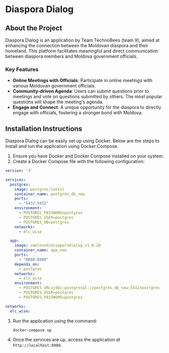 # Diaspora Dialog

## About the Project

Diaspora Dialog is an application by Team TechnoBees (team 9), aimed at enhancing the connection between the Moldovan diaspora and their homeland. This platform facilitates meaningful and direct communication between diaspora members and Moldova government officials.

### Key Features

- **Online Meetings with Officials**: Participate in online meetings with various Moldovan government officials.
- **Community-driven Agenda**: Users can submit questions prior to meetings and vote on questions submitted by others. The most popular questions will shape the meeting's agenda.
- **Engage and Connect**: A unique opportunity for the diaspora to directly engage with officials, fostering a stronger bond with Moldova.

## Installation Instructions

Diaspora Dialog can be easily set up using Docker. Below are the steps to install and run the application using Docker Compose.

1. Ensure you have Docker and Docker Compose installed on your system.
2. Create a Docker Compose file with the following configuration:

```yaml
version: '3'

services:
  postgres:
    image: postgres:latest
    container_name: postgres_db_new
    ports:
      - "5432:5432"
    environment:
      - POSTGRES_PASSWORD=postgres
      - POSTGRES_USER=postgres
      - POSTGRES_DB=postgres
    networks:
      - elc_wise

  app:
    image: smeloved/disaporadialog:v1.0.20
    container_name: app_new
    ports:
      - "8080:8080"
    depends_on:
      - postgres
    networks:
      - elc_wise
    environment:
      - POSTGRES_URL=jdbc:postgresql://postgres_db_new:5432/postgres
      - POSTGRES_USER=postgres
      - POSTGRES_PASSWORD=postgres

networks:
  elc_wise:
```

3. Run the application using the command:
   ```
   docker-compose up
   ```
4. Once the services are up, access the application at `http://localhost:8080`.
